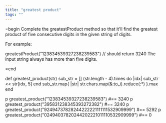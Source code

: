 ```yaml
---
title: "greatest product"
tags: ""
---
```


=begin
Complete the greatestProduct method so that it'll find the greatest product of five consecutive digits in the given string of digits.

For example:

greatestProduct("123834539327238239583") // should return 3240
The input string always has more than five digits.

=end

def greatest_product(str)
  sub_str = \[]
  (str.length - 4).times do |idx| 
  	sub_str &lt;&lt; str[idx, 5]
  end
  sub_str.map{ |str| str.chars.map(&:to_i).reduce(:\*) }.max
end 

p greatest_product("123834539327238239583") #== 3240
p greatest_product("395831238345393272382") #== 3240
p greatest_product("92494737828244222221111111532909999") #== 5292
p greatest_product("02494037820244202221011110532909999") #== 0
